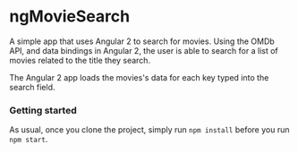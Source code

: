 # ngMovieSearch
A simple app that uses Angular 2 to search for movies. Using the OMDb API, and data bindings in Angular 2, the user
is able to search for a list of movies related to the title they search.

The Angular 2 app loads the movies's data for each key typed into the search field.

### Getting started

As usual, once you clone the project, simply run `npm install` before you run `npm start`.
